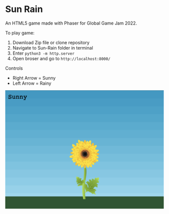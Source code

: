 # Sun Rain
An HTML5 game made with Phaser for Global Game Jam 2022.

To play game:
1. Download Zip file or clone repository
2. Navigate to Sun-Rain folder in terminal
3. Enter `python3 -m http.server`
4. Open broser and go to `http://localhost:8000/`

Controls
- Right Arrow = Sunny
- Left Arrow = Rainy

![Screenshot](https://github.com/josephclaymiller/Sun-Rain/blob/main/Sun-Rain.png)
